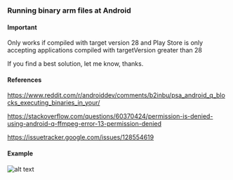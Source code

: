 ### Running binary arm files at Android


#### Important

Only works if compiled with target version 28 and Play Store is only accepting applications compiled with targetVersion greater than 28

If you find a best solution, let me know, thanks.


#### References

https://www.reddit.com/r/androiddev/comments/b2inbu/psa_android_q_blocks_executing_binaries_in_your/

https://stackoverflow.com/questions/60370424/permission-is-denied-using-android-q-ffmpeg-error-13-permission-denied

https://issuetracker.google.com/issues/128554619

#### Example

![alt text](https://github.com/funcyona/funcyona.avr/blob/main/image01.jpeg?raw=true)
